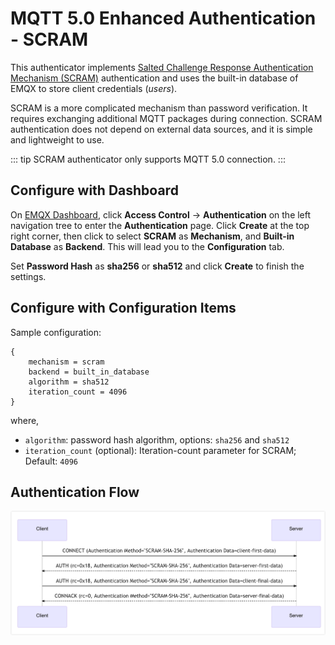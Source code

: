 # MQTT 5.0 Enhanced Authentication - SCRAM

This authenticator implements [Salted Challenge Response Authentication Mechanism (SCRAM)](https://en.wikipedia.org/wiki/Salted_Challenge_Response_Authentication_Mechanism) authentication and uses the built-in database of EMQX to store client credentials (_users_).

SCRAM is a more complicated mechanism than password verification. It requires exchanging additional MQTT packages during connection. SCRAM authentication does not depend on external data sources, and it is simple and lightweight to use.

::: tip
SCRAM authenticator only supports MQTT 5.0 connection.
:::

## Configure with Dashboard

On [EMQX Dashboard](http://127.0.0.1:18083/#/authentication), click **Access Control** -> **Authentication** on the left navigation tree to enter the **Authentication** page. Click **Create** at the top right corner, then click to select **SCRAM** as **Mechanism**, and **Built-in Database** as **Backend**. This will lead you to the **Configuration** tab.

Set **Password Hash** as **sha256** or **sha512** and click **Create** to finish the settings.

## Configure with Configuration Items

Sample configuration:

```hcl
{
    mechanism = scram
    backend = built_in_database
    algorithm = sha512
    iteration_count = 4096
}
```

where,

- `algorithm`: password hash algorithm, options: `sha256` and `sha512`
- `iteration_count` (optional): Iteration-count parameter for SCRAM; Default: `4096`

## Authentication Flow

![scram_workflow](./assets/scram_workflow.png)
